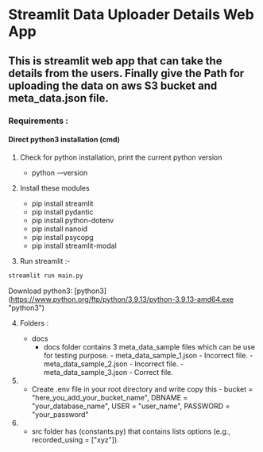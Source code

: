 # Streamlit Data Uploader Details Web App
## This is streamlit web app that can take the details from the users. Finally give the Path for uploading the data on aws S3 bucket and meta_data.json file.

### Requirements :
#### Direct python3 installation (cmd)
1. Check for python installation, print the current python version
    - python -–version
2. Install these modules
    - pip install streamlit
    - pip install pydantic
    - pip install python-dotenv
    - pip install nanoid
    - pip install psycopg
    - pip install streamlit-modal
    
3. Run streamlit :- 
```python
streamlit run main.py
```
Download python3: [python3] (https://www.python.org/ftp/python/3.9.13/python-3.9.13-amd64.exe "python3")

4. Folders :
      - docs
           - docs folder contains 3 meta_data_sample files which can be use for testing purpose.
            - meta_data_sample_1.json - Incorrect file.
            - meta_data_sample_2.json - Incorrect file.
            - meta_data_sample_3.json - Correct file.

5. - Create .env file in your root directory and write copy this - bucket = "here_you_add_your_bucket_name", DBNAME = "your_database_name", USER = "user_name", PASSWORD = "your_password"


6. - src folder has (constants.py) that contains lists options (e.g., recorded_using = ["xyz"]).